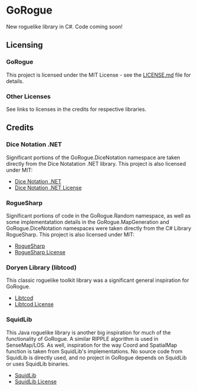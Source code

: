 # GoRogue
New roguelike library in C#.  Code coming soon!

## Licensing
### GoRogue
This project is licensed under the MIT License - see the [LICENSE.md](LICENSE.md) file for details.
### Other Licenses
See links to licenses in the credits for respective libraries.

## Credits
### Dice Notation .NET
Significant portions of the GoRogue.DiceNotation namespace are taken directly from the Dice Notatation .NET library.  This project is also licensed under MIT:
- [Dice Notation .NET](https://dicenotation.codeplex.com/SourceControl/latest)
- [Dice Notation .NET License](https://dicenotation.codeplex.com/license)
### RogueSharp
Significant portions of code in the GoRogue.Random namespace, as well as some implementatation details in the GoRogue.MapGeneration and GoRogue.DiceNotation namespaces were taken directly from the C# Library RogueSharp.  This project is also licensed under MIT:
- [RogueSharp](https://bitbucket.org/FaronBracy/roguesharp)
- [RogueSharp License](https://bitbucket.org/FaronBracy/roguesharp/src/master/LICENSE.txt?at=master)
### Doryen Library (libtcod)
This classic roguelike toolkit library was a significant general inspiration for GoRogue.
- [Libtcod](https://bitbucket.org/libtcod/libtcod)
- [Libtcod License](https://bitbucket.org/libtcod/libtcod/src/default/LIBTCOD-LICENSE.txt?at=default)
### SquidLib
This Java roguelike library is another big inspiration for much of the functionality of GoRogue.  A similar RIPPLE algorithm is used in SenseMap/LOS. As well, inspiration for the way Coord and SpatialMap function is taken from SquidLib's implementations.  No source code from SquidLib is directly used, and no project in GoRogue depends on SquidLib or uses SquidLib binaries.
- [SquidLib](https://github.com/SquidPony/SquidLib)
- [SquidLib License](https://github.com/SquidPony/SquidLib/blob/master/LICENSE.txt)
